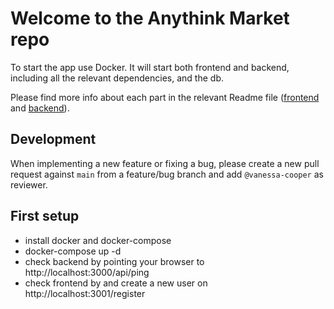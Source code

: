# Welcome to the Anythink Market repo

To start the app use Docker. It will start both frontend and backend, including all the relevant dependencies, and the db.

Please find more info about each part in the relevant Readme file ([frontend](frontend/readme.md) and [backend](backend/README.md)).

## Development

When implementing a new feature or fixing a bug, please create a new pull request against `main` from a feature/bug branch and add `@vanessa-cooper` as reviewer.

## First setup

- install docker and docker-compose
- docker-compose up -d
- check backend by pointing your browser to http://localhost:3000/api/ping
- check frontend by and create a new user on http://localhost:3001/register
